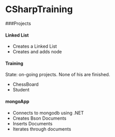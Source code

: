 # CSharpTraining

###Projects

#### Linked List

- Creates a Linked List
- Creates and adds node


#### Training
State: on-going projects. None of his are finished. 

- ChessBoard
- Student 

#### mongoApp

- Connects to mongodb using .NET
- Creates Bson Documents
- Inserts Documents
- Iterates through documents

